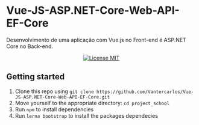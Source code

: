 # Vue-JS-ASP.NET-Core-Web-API-EF-Core

Desenvolvimento de uma aplicação com Vue.js no Front-end é 
ASP.NET Core no Back-end.

<p align="center">
  <a href="https://opensource.org/licenses/MIT">
    <img src="https://img.shields.io/badge/License-MIT-blue.svg" alt="License MIT">
  </a>
</p>

## Getting started

1. Clone this repo using `git clone https://github.com/Vantercarlos/Vue-JS-ASP.NET-Core-Web-API-EF-Core.git`
2. Move yourself to the appropriate directory: `cd project_school`<br />
3. Run `npm` to install dependencies<br />
4. Run `lerna bootstrap` to install the packages dependecies
